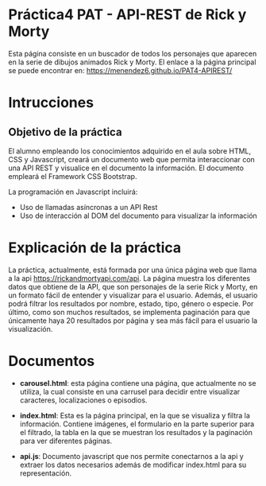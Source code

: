 # Práctica4 PAT - API-REST de Rick y Morty
Esta página consiste en un buscador de todos los personajes que aparecen en la serie de dibujos animados Rick y Morty.
El enlace a la página principal se puede encontrar en: https://menendez6.github.io/PAT4-APIREST/

# Intrucciones

## Objetivo de la práctica

El alumno empleando los conocimientos adquirido en el aula sobre 
HTML, CSS y Javascript, creará un documento web que permita 
interaccionar con una API REST y visualice en el documento la información.
El documento empleará el Framework CSS Bootstrap.

La programación en Javascript incluirá:

- Uso de llamadas asíncronas a un API Rest
- Uso de interacción al DOM del documento para visualizar la información

# Explicación de la práctica
La práctica, actualmente, está formada por una única página web que llama a la api https://rickandmortyapi.com/api. La página muestra los diferentes datos que obtiene de la API, que son personajes de la serie Rick y Morty, en un formato fácil de entender y visualizar para el usuario. Además, el usuario podrá filtrar los resultados por nombre, estado, tipo, género o especie. Por último, como son muchos resultados, se implementa paginación para que únicamente haya 20 resultados por página y sea más fácil para el usuario la visualización.

# Documentos

- **carousel.html**: esta página contiene una página, que actualmente no se utiliza, la cual consiste en una carrusel para decidir entre visualizar caracteres, localizaciones o episodios. 

- **index.html**: Esta es la página principal, en la que se visualiza y filtra la información. Contiene imágenes, el formulario en la parte superior para el filtrado, la tabla en la que se muestran los resultados y la paginación para ver diferentes páginas.

- **api.js**: Documento javascript que nos permite conectarnos a la api y extraer los datos necesarios además de modificar index.html para su representación.
